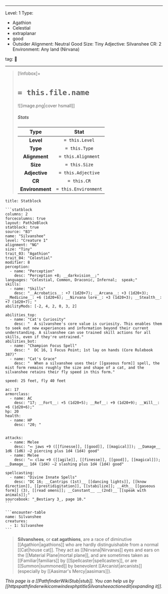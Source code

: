 
---



Level: 1
Type:
- Agathion
- Celestial
- extraplanar
- good
- Outsider
Alignment: Neutral Good
Size: Tiny
Adjective: Silvanshee
CR: 2
Environment: Any land (Nirvana)



tag: 👹

---


> [!infobox]+
> #  `= this.file.name`
> ![[image.png|cover hsmall]]
> ##### Stats
> Type | Stat |
> :---:|:---:|
> **Level** | `= this.Level` |
> **Type** | `= this.Type` |
> **Alignment** | `= this.Alignment` |
> **Size** | `= this.Size` |
> **Adjective** | `= this.Adjective` |
> **CR** | `= this.CR` |
> **Environment** | `= this.Environment` |




````ad-info
title: Statblock

```statblock
columns: 2
forcecolumns: true
layout: Path2eBlock
statblock: true
source: "B3"
name: "Silvanshee"
level: "Creature 1"
alignment: "NG"
size: "Tiny"
trait_03: "Agathion"
trait_04: "Celestial"
modifier: 8
perception:
  - name: "Perception"
    desc: "Perception +8; __darkvision__;"
languages: "Celestial, Common, Draconic, Infernal;  speak;"
skills:
  - name: "Skills"
    desc: "__Acrobatics__: +7 (1d20+7); __Arcana__: +3 (1d20+3); __Medicine__: +6 (1d20+6); __Nirvana lore__: +3 (1d20+3); __Stealth__: +7 (1d20+7); "
abilityMods: [-2, 4, 2, 0, 3, 2]

abilities_top:
  - name: "Cat's Curiosity"
    desc: "  A silvanshee's core value is curiosity. This enables them to seek out new experiences and information beyond their current understanding. A silvanshee can use trained skill actions for all skills, even if they're untrained."
abilities_bot:
  - name: "Champion Focus Spell"
    desc: "  DC 16, 1 Focus Point; 1st lay on hands (Core Rulebook 387)"
  - name: "Cat's Grace"
    desc: "  When a silvanshee uses their [[gaseous form]] spell, the mist form remains roughly the size and shape of a cat, and the silvanshee retains their fly speed in this form."

speed: 25 feet, fly 40 feet

ac: 17
armorclass:
  - name: AC
    desc: "17; __Fort__: +5 (1d20+5); __Ref__: +9 (1d20+9); __Will__: +6 (1d20+6);"
hp: 20
health:
  - name: HP
    desc: "20; "


attacks:
  - name: Melee
    desc: "⬻ jaws +9 ([[finesse]], [[good]], [[magical]]); __Damage__ 1d6 (1d6) –2 piercing plus 1d4 (1d4) good"
  - name: Melee
    desc: "⬻ claw +9 ([[agile]], [[finesse]], [[good]], [[magical]]); __Damage__ 1d4 (1d4) –2 slashing plus 1d4 (1d4) good"

spellcasting:
  - name: "Divine Innate Spells"
    desc: "DC 16; __Cantrips (1st)__ [[dancing lights]], [[know direction]], [[prestidigitation]], [[stabilize]]; __4th__ [[gaseous form]] (3), [[read omens]]; __Constant__ __(2nd)__ [[speak with animals]];"
sourcebook: "_Bestiary 3_, page 10."
```

```encounter-table
name: Silvanshee
creatures:
  - 1: Silvanshee
```

````



> **Silvanshees**, or **cat agathions**, are a race of diminutive [[Agathion|agathions]] who are hardly distinguishable from a normal [[Cat|house cat]]. They act as [[Nirvana|Nirvanas]] eyes and ears on the [[Material Plane|mortal plane]], and are sometimes taken as [[Familiar|familiars]] by [[Spellcaster|spellcasters]], or are [[Summon|summoned]] by benevolent [[Arcanist|arcanists]] (especially by [[Aasimar's Mercy|aasimars]]).



*This page is a [[PathfinderWikiStub|stub]]. You can help us by [[httpspathfinderwikicomwindexphptitleSilvansheeactionedit|expanding it]].*










